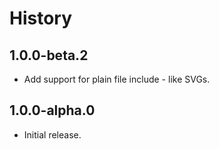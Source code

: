 # History

## 1.0.0-beta.2

- Add support for plain file include - like SVGs. 

## 1.0.0-alpha.0

- Initial release.
